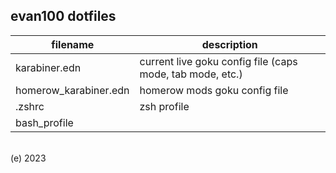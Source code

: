 ## evan100 dotfiles

| filename              | description                                               |
| --------------------- | --------------------------------------------------------- |
| karabiner.edn         | current live goku config file (caps mode, tab mode, etc.) |
| homerow_karabiner.edn | homerow mods goku config file                             |
| .zshrc                | zsh profile                                               |
| bash_profile          |                                                           |

<br />
(e) 2023
